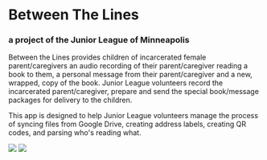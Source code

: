 # Between The Lines 
### a project of the Junior League of Minneapolis

Between the Lines provides children of incarcerated female parent/caregivers an audio recording of their parent/caregiver reading a book to them, a personal message from their parent/caregiver and a new, wrapped, copy of the book. Junior League volunteers record the incarcerated parent/caregiver, prepare and send the special book/message packages for delivery to the children.

This app is designed to help Junior League volunteers manage the process of syncing files from Google Drive, creating address labels, creating QR codes, and parsing who's reading what.
 
![](https://seeklogo.com/images/S/supabase-logo-DCC676FFE2-seeklogo.com.png)
![](https://streamlit.io/images/brand/streamlit-logo-secondary-colormark-darktext.png)